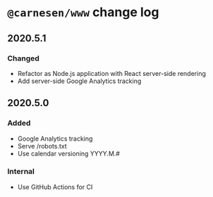 # `@carnesen/www` change log
## 2020.5.1
### Changed
- Refactor as Node.js application with React server-side rendering
- Add server-side Google Analytics tracking

## 2020.5.0
### Added
- Google Analytics tracking
- Serve /robots.txt
- Use calendar versioning YYYY.M.#

### Internal
- Use GitHub Actions for CI
